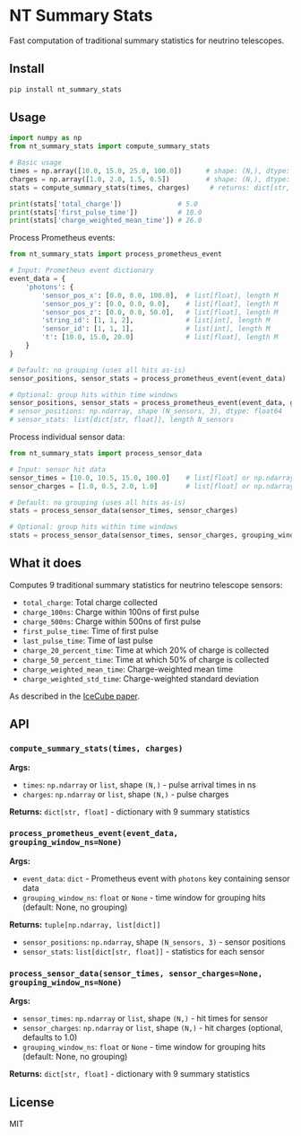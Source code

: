 # NT Summary Stats

Fast computation of traditional summary statistics for neutrino telescopes.

## Install

```bash
pip install nt_summary_stats
```

## Usage

```python
import numpy as np
from nt_summary_stats import compute_summary_stats

# Basic usage
times = np.array([10.0, 15.0, 25.0, 100.0])      # shape: (N,), dtype: float
charges = np.array([1.0, 2.0, 1.5, 0.5])         # shape: (N,), dtype: float
stats = compute_summary_stats(times, charges)     # returns: dict[str, float]

print(stats['total_charge'])              # 5.0
print(stats['first_pulse_time'])          # 10.0
print(stats['charge_weighted_mean_time']) # 26.0
```

Process Prometheus events:

```python
from nt_summary_stats import process_prometheus_event

# Input: Prometheus event dictionary
event_data = {
    'photons': {
        'sensor_pos_x': [0.0, 0.0, 100.0],  # list[float], length M
        'sensor_pos_y': [0.0, 0.0, 0.0],    # list[float], length M
        'sensor_pos_z': [0.0, 0.0, 50.0],   # list[float], length M
        'string_id': [1, 1, 2],             # list[int], length M
        'sensor_id': [1, 1, 1],             # list[int], length M
        't': [10.0, 15.0, 20.0]             # list[float], length M
    }
}

# Default: no grouping (uses all hits as-is)
sensor_positions, sensor_stats = process_prometheus_event(event_data)

# Optional: group hits within time windows
sensor_positions, sensor_stats = process_prometheus_event(event_data, grouping_window_ns=2.0)
# sensor_positions: np.ndarray, shape (N_sensors, 3), dtype: float64
# sensor_stats: list[dict[str, float]], length N_sensors
```

Process individual sensor data:

```python
from nt_summary_stats import process_sensor_data

# Input: sensor hit data
sensor_times = [10.0, 10.5, 15.0, 100.0]    # list[float] or np.ndarray(N,)
sensor_charges = [1.0, 0.5, 2.0, 1.0]       # list[float] or np.ndarray(N,), optional

# Default: no grouping (uses all hits as-is)
stats = process_sensor_data(sensor_times, sensor_charges)

# Optional: group hits within time windows
stats = process_sensor_data(sensor_times, sensor_charges, grouping_window_ns=2.0)
```

## What it does

Computes 9 traditional summary statistics for neutrino telescope sensors:

- `total_charge`: Total charge collected
- `charge_100ns`: Charge within 100ns of first pulse
- `charge_500ns`: Charge within 500ns of first pulse
- `first_pulse_time`: Time of first pulse
- `last_pulse_time`: Time of last pulse
- `charge_20_percent_time`: Time at which 20% of charge is collected
- `charge_50_percent_time`: Time at which 50% of charge is collected
- `charge_weighted_mean_time`: Charge-weighted mean time
- `charge_weighted_std_time`: Charge-weighted standard deviation

As described in the [IceCube paper](https://arxiv.org/abs/2101.11589).

## API

### `compute_summary_stats(times, charges)`

**Args:**
- `times`: `np.ndarray` or `list`, shape `(N,)` - pulse arrival times in ns
- `charges`: `np.ndarray` or `list`, shape `(N,)` - pulse charges

**Returns:** `dict[str, float]` - dictionary with 9 summary statistics

### `process_prometheus_event(event_data, grouping_window_ns=None)`

**Args:**
- `event_data`: `dict` - Prometheus event with `photons` key containing sensor data
- `grouping_window_ns`: `float` or `None` - time window for grouping hits (default: None, no grouping)

**Returns:** `tuple[np.ndarray, list[dict]]`
- `sensor_positions`: `np.ndarray`, shape `(N_sensors, 3)` - sensor positions
- `sensor_stats`: `list[dict[str, float]]` - statistics for each sensor

### `process_sensor_data(sensor_times, sensor_charges=None, grouping_window_ns=None)`

**Args:**
- `sensor_times`: `np.ndarray` or `list`, shape `(N,)` - hit times for sensor
- `sensor_charges`: `np.ndarray` or `list`, shape `(N,)` - hit charges (optional, defaults to 1.0)
- `grouping_window_ns`: `float` or `None` - time window for grouping hits (default: None, no grouping)

**Returns:** `dict[str, float]` - dictionary with 9 summary statistics

## License

MIT

